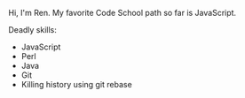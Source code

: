 Hi, I'm Ren.
My favorite Code School path so far is JavaScript.

Deadly skills:
* JavaScript
* Perl
* Java
* Git
* Killing history using git rebase
